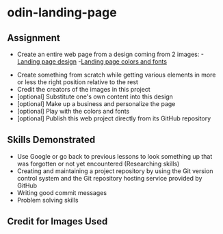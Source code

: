 # odin-landing-page
## Assignment
* Create an entire web page from a design coming from 2 images: 
  -[Landing page design](./images/top-landing-page-design.png)
  -[Landing page colors and fonts](./images/top-landing-page-colors-fonts.png)
- Create something from scratch while getting various elements in more or less the right position relative to the rest
- Credit the creators of the images in this project
- \[optional\] Substitute one's own content into this design 
- \[optional\] Make up a business and personalize the page
- \[optional\] Play with the colors and fonts
- \[optional\] Publish this web project directly from its GitHub repository
## Skills Demonstrated
- Use Google or go back to previous lessons to look something up that was forgotten or not yet encountered (Researching skills)
- Creating and maintaining a project repository by using the Git version control system and the Git repository hosting service provided by GitHub
- Writing good commit messages
- Problem solving skills

## Credit for Images Used